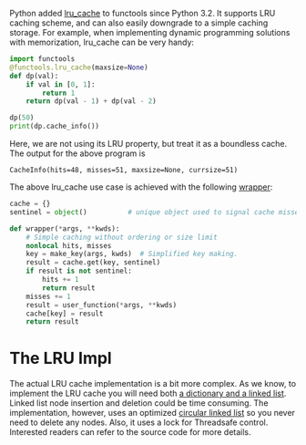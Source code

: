 Python added [lru_cache](https://docs.python.org/3/library/functools.html#functools.lru_cache) to functools since Python 3.2. It supports LRU caching scheme, and can also easily downgrade to a simple caching storage.
For example, when implementing dynamic programming solutions with memorization, lru_cache can be very handy:

```python
import functools
@functools.lru_cache(maxsize=None)
def dp(val):
    if val in [0, 1]:
        return 1
    return dp(val - 1) + dp(val - 2)

dp(50)
print(dp.cache_info())
```

Here, we are not using its LRU property, but treat it as a boundless cache. The output for the above program is

```
CacheInfo(hits=48, misses=51, maxsize=None, currsize=51)
```

The above lru_cache use case is achieved with the following [wrapper](https://github.com/python/cpython/blob/78c7183f470b60a39ac2dd0ad1a94d49d1e0b062/Lib/functools.py#L786):

```python
cache = {}
sentinel = object()          # unique object used to signal cache misses

def wrapper(*args, **kwds):
    # Simple caching without ordering or size limit
    nonlocal hits, misses
    key = make_key(args, kwds)  # Simplified key making.
    result = cache.get(key, sentinel)
    if result is not sentinel:
        hits += 1
        return result
    misses += 1
    result = user_function(*args, **kwds)
    cache[key] = result
    return result
```

# The LRU Impl
The actual LRU cache implementation is a bit more complex. As we know, to implement the LRU cache you will need both [a dictionary and a linked list](https://leetcode.com/problems/lru-cache/discuss/46121/lru-cache-implementation-in-python-w-explanation). Linked list node insertion and deletion could be time consuming. The implementation, however, uses an optimized [circular linked list](https://github.com/python/cpython/blob/54b4f14712b9350f11c983f1c8ac47a3716958a7/Lib/functools.py#L773) so you never need to delete any nodes. Also, it uses a lock for Threadsafe control. Interested readers can refer to the source code for more details.